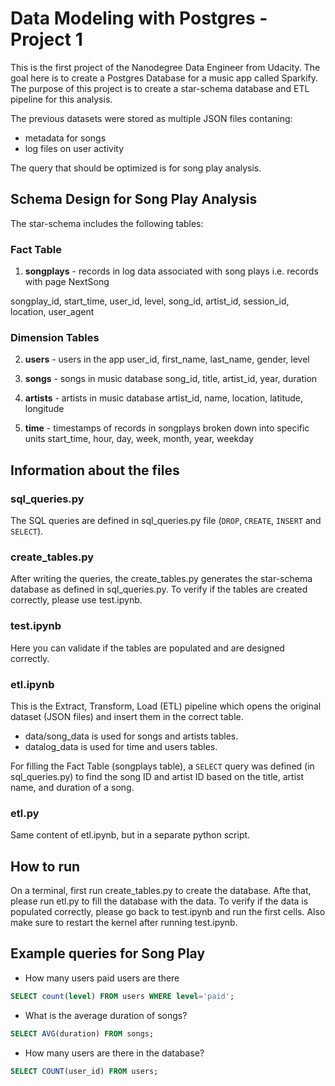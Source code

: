 # Data Modeling with Postgres - Project 1

This is the first project of the Nanodegree Data Engineer from Udacity. The goal here is to create a Postgres Database for a music app called Sparkify.
The purpose of this project is to create a star-schema database and ETL pipeline for this analysis. 

The previous datasets were stored as multiple JSON files contaning:
- metadata for songs
- log files on user activity

The query that should be optimized is for song play analysis.

## Schema Design for Song Play Analysis

The star-schema includes the following tables:

### Fact Table

1. **songplays** - records in log data associated with song plays i.e. records with page NextSong

songplay_id, start_time, user_id, level, song_id, artist_id, session_id, location, user_agent

### Dimension Tables

2. **users** - users in the app
user_id, first_name, last_name, gender, level

3. **songs** - songs in music database
song_id, title, artist_id, year, duration

4. **artists** - artists in music database
artist_id, name, location, latitude, longitude

5. **time** - timestamps of records in songplays broken down into specific units
start_time, hour, day, week, month, year, weekday

## Information about the files

### **sql_queries.py**
  
The SQL queries are defined in sql_queries.py file (```DROP```, ```CREATE```, ```INSERT``` and ```SELECT```). 

### **create_tables.py**
After writing the queries, the create_tables.py generates the star-schema database as defined in sql_queries.py. 
To verify if the tables are created correctly, please use test.ipynb. 

### **test.ipynb**
Here you can validate if the tables are populated and are designed correctly.

### **etl.ipynb**
This is the Extract, Transform, Load (ETL) pipeline which opens the original dataset (JSON files) and insert them in the correct table. 

- data/song_data is used for songs and artists tables.
- datalog_data is used for time and users tables.

For filling the Fact Table (songplays table), a ```SELECT``` query was defined (in sql_queries.py) to find the song ID and artist ID based on the title, artist name, and duration of a song.

### **etl.py**
Same content of etl.ipynb, but in a separate python script. 

## How to run
On a terminal, first run create_tables.py to create the database. Afte that, please run etl.py to fill the database with the data.
To verify if the data is populated correctly, please go back to test.ipynb and run the first cells.
Also make sure to restart the kernel after running test.ipynb.

## Example queries for Song Play

- How many users paid users are there
```sql
SELECT count(level) FROM users WHERE level='paid';
```

- What is the average duration of songs?
```sql
SELECT AVG(duration) FROM songs;
```

- How many users are there in the database?
```sql
SELECT COUNT(user_id) FROM users;
```
